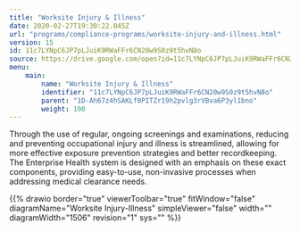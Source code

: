 ```yaml
---
title: "Worksite Injury & Illness"
date: 2020-02-27T19:30:22.045Z
url: "programs/compliance-programs/worksite-injury-and-illness.html"
version: 15
id: 11c7LYNpC6JP7pLJuiK9RWaFFr6CN20w9S0z9t5hvN8o
source: https://drive.google.com/open?id=11c7LYNpC6JP7pLJuiK9RWaFFr6CN20w9S0z9t5hvN8o
menu:
    main:
        name: "Worksite Injury & Illness"
        identifier: "11c7LYNpC6JP7pLJuiK9RWaFFr6CN20w9S0z9t5hvN8o"
        parent: "1D-Ah67z4hSAKLf0PITZr19h2pvlg3rVBva6P3yl1bno"
        weight: 100
---
```









Through the use of regular, ongoing screenings and examinations, reducing and preventing occupational injury and illness is streamlined, allowing for more effective exposure prevention strategies and better recordkeeping. The Enterprise Health system is designed with an emphasis on these exact components, providing easy-to-use, non-invasive processes when addressing medical clearance needs.

{{% drawio border="true" viewerToolbar="true" fitWindow="false" diagramName="Worksite Injury-Illness" simpleViewer="false" width="" diagramWidth="1506" revision="1" sys="" %}}

